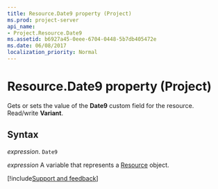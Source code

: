 ```yaml
---
title: Resource.Date9 property (Project)
ms.prod: project-server
api_name:
- Project.Resource.Date9
ms.assetid: b6927a45-0eee-6704-0448-5b7db405472e
ms.date: 06/08/2017
localization_priority: Normal
---
```



# Resource.Date9 property (Project)

Gets or sets the value of the  **Date9** custom field for the resource. Read/write **Variant**.


## Syntax

_expression_. `Date9`

_expression_ A variable that represents a [Resource](./Project.Resource.md) object.

[!include[Support and feedback](~/includes/feedback-boilerplate.md)]